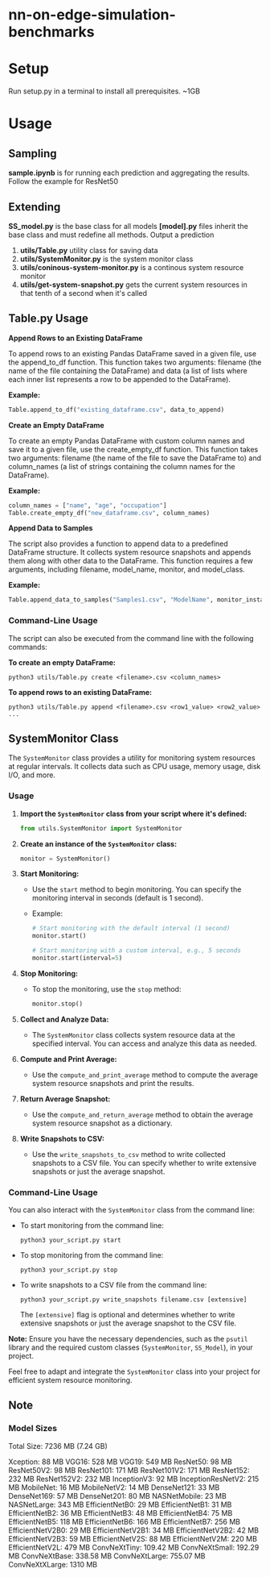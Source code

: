 # nn-on-edge-simulation-benchmarks

# Setup
Run setup.py in a terminal to install all prerequisites. ~1GB

# Usage

## Sampling
**sample.ipynb** is for running each prediction and aggregating the results. Follow the example for ResNet50

## Extending
**SS_model.py** is the base class for all models
**[model].py** files inherit the base class and must redefine all methods. Output a prediction

1. **utils/Table.py** utility class for saving data
3. **utils/SystemMonitor.py** is the system monitor class
4. **utils/coninous-system-monitor.py** is a continous system resource monitor
5. **utils/get-system-snapshot.py** gets the current system resources in that tenth of a second when it's called

## __Table.py Usage__

**Append Rows to an Existing DataFrame**

To append rows to an existing Pandas DataFrame saved in a given file, use the append_to_df function. This function takes two arguments: filename (the name of the file containing the DataFrame) and data (a list of lists where each inner list represents a row to be appended to the DataFrame).

**Example:**

```python
Table.append_to_df("existing_dataframe.csv", data_to_append)
```

**Create an Empty DataFrame**

To create an empty Pandas DataFrame with custom column names and save it to a given file, use the create_empty_df function. This function takes two arguments: filename (the name of the file to save the DataFrame to) and column_names (a list of strings containing the column names for the DataFrame).

**Example:**

```python
column_names = ["name", "age", "occupation"]
Table.create_empty_df("new_dataframe.csv", column_names)
```

**Append Data to Samples**

The script also provides a function to append data to a predefined DataFrame structure. It collects system resource snapshots and appends them along with other data to the DataFrame. This function requires a few arguments, including filename, model_name, monitor, and model_class.

**Example:**

```python
Table.append_data_to_samples("Samples1.csv", "ModelName", monitor_instance, model_instance)
```


### **Command-Line Usage**

The script can also be executed from the command line with the following commands:

**To create an empty DataFrame:**

```shell
python3 utils/Table.py create <filename>.csv <column_names>
```
**To append rows to an existing DataFrame:**

```shell
python3 utils/Table.py append <filename>.csv <row1_value> <row2_value> ...
```
## SystemMonitor Class

The `SystemMonitor` class provides a utility for monitoring system resources at regular intervals. It collects data such as CPU usage, memory usage, disk I/O, and more.

### Usage

1. **Import the `SystemMonitor` class from your script where it's defined:**

    ```python
    from utils.SystemMonitor import SystemMonitor
    ```

2. **Create an instance of the `SystemMonitor` class:**

    ```python
    monitor = SystemMonitor()
    ```

3. **Start Monitoring:**

   - Use the `start` method to begin monitoring. You can specify the monitoring interval in seconds (default is 1 second).

   - Example:

     ```python
     # Start monitoring with the default interval (1 second)
     monitor.start()

     # Start monitoring with a custom interval, e.g., 5 seconds
     monitor.start(interval=5)
     ```

4. **Stop Monitoring:**

   - To stop the monitoring, use the `stop` method:

     ```python
     monitor.stop()
     ```

5. **Collect and Analyze Data:**

   - The `SystemMonitor` class collects system resource data at the specified interval. You can access and analyze this data as needed.

6. **Compute and Print Average:**

   - Use the `compute_and_print_average` method to compute the average system resource snapshots and print the results.

7. **Return Average Snapshot:**

   - Use the `compute_and_return_average` method to obtain the average system resource snapshot as a dictionary.

8. **Write Snapshots to CSV:**

   - Use the `write_snapshots_to_csv` method to write collected snapshots to a CSV file. You can specify whether to write extensive snapshots or just the average snapshot.

### Command-Line Usage

You can also interact with the `SystemMonitor` class from the command line:

- To start monitoring from the command line:

    ```shell
    python3 your_script.py start
    ```

- To stop monitoring from the command line:

    ```shell
    python3 your_script.py stop
    ```

- To write snapshots to a CSV file from the command line:

    ```shell
    python3 your_script.py write_snapshots filename.csv [extensive]
    ```

   The `[extensive]` flag is optional and determines whether to write extensive snapshots or just the average snapshot to the CSV file.

**Note:** Ensure you have the necessary dependencies, such as the `psutil` library and the required custom classes (`SystemMonitor`, `SS_Model`), in your project.

Feel free to adapt and integrate the `SystemMonitor` class into your project for efficient system resource monitoring.

## Note

### Model Sizes
Total Size: 7236 MB (7.24 GB)

Xception: 88 MB
VGG16: 528 MB
VGG19: 549 MB
ResNet50: 98 MB
ResNet50V2: 98 MB
ResNet101: 171 MB
ResNet101V2: 171 MB
ResNet152: 232 MB
ResNet152V2: 232 MB
InceptionV3: 92 MB
InceptionResNetV2: 215 MB
MobileNet: 16 MB
MobileNetV2: 14 MB
DenseNet121: 33 MB
DenseNet169: 57 MB
DenseNet201: 80 MB
NASNetMobile: 23 MB
NASNetLarge: 343 MB
EfficientNetB0: 29 MB
EfficientNetB1: 31 MB
EfficientNetB2: 36 MB
EfficientNetB3: 48 MB
EfficientNetB4: 75 MB
EfficientNetB5: 118 MB
EfficientNetB6: 166 MB
EfficientNetB7: 256 MB
EfficientNetV2B0: 29 MB
EfficientNetV2B1: 34 MB
EfficientNetV2B2: 42 MB
EfficientNetV2B3: 59 MB
EfficientNetV2S: 88 MB
EfficientNetV2M: 220 MB
EfficientNetV2L: 479 MB
ConvNeXtTiny: 109.42 MB
ConvNeXtSmall: 192.29 MB
ConvNeXtBase: 338.58 MB
ConvNeXtLarge: 755.07 MB
ConvNeXtXLarge: 1310 MB
